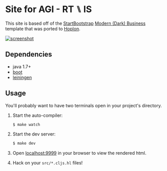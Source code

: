 # Site for AGI - RT ⑊ IS

This site is based off of the [StartBootstrap][5] [Modern (Dark) Business][6]
template that was ported to [Hoplon][4].

[![screenshot](https://raw2.github.com/oubiwann/agirtis-site/master/resources/screenshots/main-page-small.jpg)](https://raw2.github.com/oubiwann/agirtis-site/master/resources/screenshots/main-page.jpg)

## Dependencies

- java 1.7+
- [boot][1]
- [leiningen][2]

## Usage

You'll probably want to have two terminals open in your project's
directory.

1. Start the auto-compiler:

    ```bash
    $ make watch
    ```

1. Start the dev server:

    ```bash
    $ make dev
    ```

1. Open [localhost:9999][3] in your browser to view the rendered html.

1. Hack on your ``src/*.cljs.hl`` files!


[1]: https://github.com/tailrecursion/boot
[2]: https://github.com/technomancy/leiningen
[3]: http://localhost:9999/
[4]: http://hoplon.io/
[5]: http://startbootstrap.com/
[6]: https://github.com/oubiwann/hoplon-modern-business
